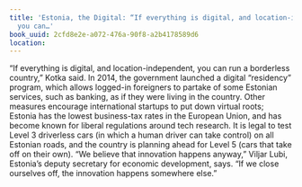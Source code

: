 ```yaml
---
title: 'Estonia, the Digital: “If everything is digital, and location-independent,
  you can…'
book_uuid: 2cfd8e2e-a072-476a-90f8-a2b4178589d6
location: 
---
```


“If everything is digital, and location-independent, you can run a
borderless country,” Kotka said. In 2014, the government launched a digital
“residency” program, which allows logged-in foreigners to partake of some
Estonian services, such as banking, as if they were living in the country.
Other measures encourage international startups to put down virtual roots;
Estonia has the lowest business-tax rates in the European Union, and has
become known for liberal regulations around tech research. It is legal to
test Level 3 driverless cars (in which a human driver can take control) on
all Estonian roads, and the country is planning ahead for Level 5 (cars
that take off on their own). “We believe that innovation happens anyway,”
Viljar Lubi, Estonia’s deputy secretary for economic development, says. “If
we close ourselves off, the innovation happens somewhere else.”